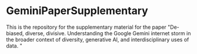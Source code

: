 # GeminiPaperSupplementary
This is the repository for the supplementary material for the paper "De-biased, diverse, divisive.  Understanding the Google Gemini internet storm in the broader context of diversity, generative AI, and interdisciplinary uses of data. "
